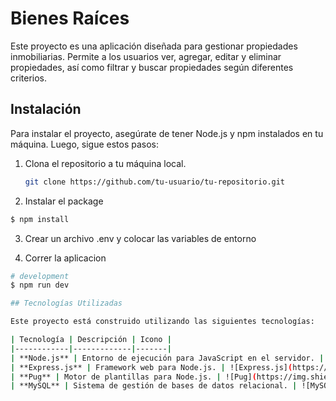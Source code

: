 # Bienes Raíces

Este proyecto es una aplicación diseñada para gestionar propiedades inmobiliarias. Permite a los usuarios ver, agregar, editar y eliminar propiedades, así como filtrar y buscar propiedades según diferentes criterios.

## Instalación

Para instalar el proyecto, asegúrate de tener Node.js y npm instalados en tu máquina. Luego, sigue estos pasos:

1. Clona el repositorio a tu máquina local.

   ```bash
   git clone https://github.com/tu-usuario/tu-repositorio.git
   ```

2. Instalar el package

```bash
$ npm install
```

3. Crear un archivo .env y colocar las variables de entorno

4. Correr la aplicacion

```bash
# development
$ npm run dev

## Tecnologías Utilizadas

Este proyecto está construido utilizando las siguientes tecnologías:

| Tecnología | Descripción | Icono |
|------------|-------------|-------|
| **Node.js** | Entorno de ejecución para JavaScript en el servidor. | ![Node.js](https://img.shields.io/badge/Node.js-339933?style=for-the-badge&logo=nodedotjs&logoColor=white) |
| **Express.js** | Framework web para Node.js. | ![Express.js](https://img.shields.io/badge/Express.js-000000?style=for-the-badge&logo=express&logoColor=white) |
| **Pug** | Motor de plantillas para Node.js. | ![Pug](https://img.shields.io/badge/Pug-A86454?style=for-the-badge&logo=pug&logoColor=white) |
| **MySQL** | Sistema de gestión de bases de datos relacional. | ![MySQL](https://img.shields.io/badge/MySQL-4479A1?style=for-the-badge&logo=mysql&logoColor=white) |
